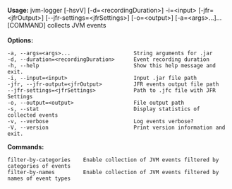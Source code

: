 **Usage:** jvm-logger [-hsvV] [-d=\<recordingDuration\>] -i=\<input\>
                      [-jfr=\<jfrOutput\>] [--jfr-settings=\<jfrSettings\>]
                      [-o=\<output\>] [-a=\<args\>...]... [COMMAND]
collects JVM events <br><br>
**Options:** 
```
-a, --args=<args>...                    String arguments for .jar
-d, --duration=<recordingDuration>      Event recording duration
-h, --help                              Show this help message and exit.
-i, --input=<input>     		        Input .jar file path
-jfr, --jfr-output=<jfrOutput>		    JFR events output file path
--jfr-settings=<jfrSettings>		    Path to .jfc file with JFR Settings
-o, --output=<output>			        File output path
-s, --stat              			    Display statistics of collected events
-v, --verbose           			    Log events verbose?
-V, --version           			    Print version information and exit.
```

**Commands:**
```
filter-by-categories  	Enable collection of JVM events filtered by categories of events
filter-by-names       	Enable collection of JVM events filtered by names of event types
```